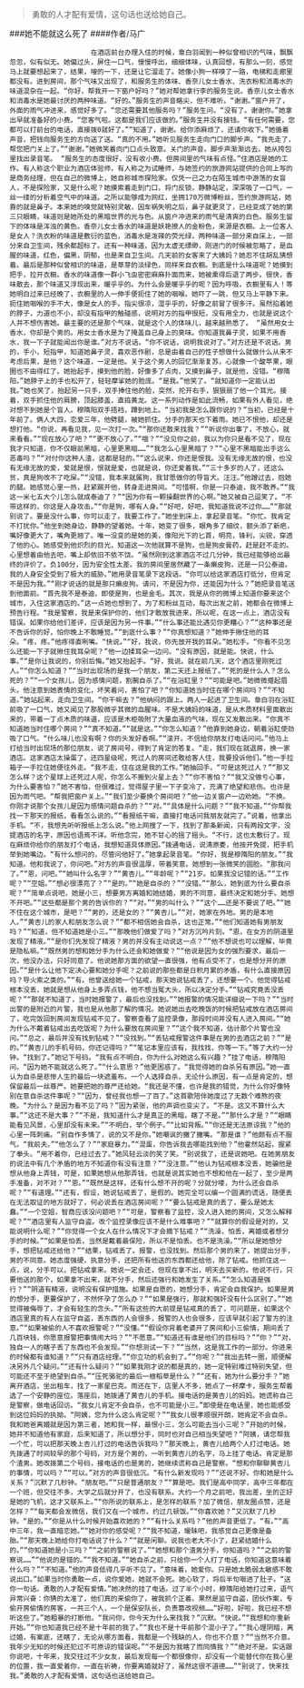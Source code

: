 > 勇敢的人才配有爱情，这句话也送给她自己。

###她不能就这么死了
####作者/马广

						在酒店前台办理入住的时候，章白羽闻到一种似曾相识的气味，飘飘忽忽，似有似无。她偏过头，屏住一口气，慢慢呼出，细细体味，认真回想，有那么一刻，感觉马上就要想起来了，结果，嗖的一下，还是让它溜走了。她像小狗一样嗅了一路，电梯和走廊里都没有。进到房间，那个气味又出现了，和服务生的体味、香奈儿女士香水、洗衣粉和消毒水的味道混杂在一起。“你好，帮我开一下窗户好吗？”她对帮她拿行李的服务生说。香奈儿女士香水和消毒水是她最讨厌的两种味道。“好的。”服务生的声音略尖，但不难听。“谢谢。”窗户开了，外面的雨气冲进来，感觉好多了。“您还需要其他服务吗？”服务生问。“没有了。谢谢你。”她拿出早就准备好的小费。“您客气啦。这都是我们应该做的。”服务生并没有接钱。“有任何需要，您都可以打前台的电话，直接拨0就好了。”“知道了，谢谢。给你添麻烦了，还请你收下。”她循着声音，把钱向服务生的方向送了送。“真的不用。”她听见服务生走向门口的脚步声。“我先走了，帮您把门关上了。”“谢谢。”她微笑着向门口点头致意。关门的声音。脚步声渐渐远去。她从挎包里找出录音笔。 “服务生的态度很好，没有收小费。但房间里的气味有点怪。”住酒店是她的工作。有人称这个职业为酒店体验师，有人称之为试睡师，与她签约的旅游网站提供的合同上写的是商务经理，但在自己的微博上，她自称城市探险家。仅凭一己之力在陌生城市中游荡的女盲人，不是探险家，又是什么呢？她摸索着走到门口，将门反锁，静静站定，深深吸了一口气，一丝一缕的分析着空气中的味道。之所以能够成为网红，坐拥170万微博粉丝，签约旅游网站，她靠的就是鼻子。本来她的嗅觉就特别灵敏，因车祸失明之后，鼻子就更灵了，已经变成了她的第三只眼睛，味道则是她所处的黑暗世界的光与色。从窗户冲进来的雨气是清爽的白色。服务生留下的体味是浑浊的黄色。香奈儿女士香水的味道是妖艳撩人的金粉色，来源是衣橱。上一位客人是女人？洗衣粉的味道是敷衍的蓝色，消毒水是泼辣的荧光绿，两种味道一部分来自床上，一部分来自卫生间，残余都超标了。还有一种味道，因为太虚无缥缈，刚进门的时候被忽略了，是血腥的味道，红色，偏黑，阴郁，也是来自卫生间。几天前的女客来了大姨妈？她忍不住胡乱猜想着。最后是那种似曾相识的味道，是草芽的淡绿色，同样来自衣橱。到底是什么味道呢？她摸到把手，拉开衣橱。香水的味道像一群小飞虫密密麻麻扑面而来，她被熏得后退了两步。很快，香味散去，那个味道又浮现出来，暖乎乎的。为什么会是暖乎乎的呢？因为呼吸，衣橱里有人！等她明白过来已经晚了，衣橱里的人一伸手便扼住了她的咽喉。她吓了一跳，但又马上平静下来。扼住她咽喉的手不大，像是女人的手。指尖很凉，湿乎乎的，好像之前冒了很多汗。虽然掐着她的脖子，力道也不小，却没有指甲的触碰感，说明对方的指甲很短，没有用全力，也就是说这个人并不想伤害她。最主要的还是那个气味，就是这个人的体味儿，越来越熟悉了。 “虽然用女士香水，你却是个男的。用女士香水是为了掩盖自己身上的臭味。你知道我鼻子灵，如果不用香水，我一下子就能闻出你是谁。”对方不说话。“你不说话，说明我说对了。”对方还是不说话。男的，手小，短指甲，知道她鼻子灵，喜欢恶作剧，总是由着自己的性子想做什么就做什么从来不考虑后果，是他？这个味道，一定是他。关于这个男人的回忆渐渐复苏，心就像一个酸苹果，眼圈也不由得红了。她抬起手，摸到他的脸，好像多了点肉，又摸到鼻子，就是他，没错。“穆隋阳。”她脖子上的手也松开了，轻轻摩挲她的脸庞。“是我。”他笑了。“就知道你一定能认出我。”她也笑了，抬起另一只手，双手捧住他的脸，突然，抡开右手，狠狠扇了他一个耳光。接着，双手抓住他的肩膀，顶起膝盖，直捣黄龙。这一系列动作是如此流畅，如果有外人看见，绝对想不到她是个盲人。穆隋阳双手捂裆，蹲到地上。“当初我是怎么跟你说的？”当初，已经是十年前了。俩人大四，恋爱三年，他劈腿，被她抓住。分手的那天也下着雨。她已不恨他，却还是想打他。“你说，再看见我，见一次打一次。”“那你还敢来找我？”“听说你出事了，不放心，就来看看。”“现在放心了吧？”“更不放心了。”“哦？”“没见你之前，我以为你只是看不见了，现在我才只知道，你不仅眼前黑暗，心里更黑暗……”“我怎么心里黑暗了？”“心里不黑暗能出手这么恶毒吗？”“对付你这种人渣，这都是轻的。”“这么说来，你还是恨我。没有无缘无故的恨，也没有无缘无故的爱，爱就是恨，恨就是爱，也就是说，你还爱着我。”“三十多岁的人了，还这么贫，真是狗改不了吃屎。”“没错，我本来就属狗，我甘愿做你的导盲犬。汪汪。”他蹭过去，抱她的腿。她感觉心里一热，赶紧踢开他，转身走进房间。“可惜啊，你是一只泰迪，我不敢养。”“我这一米七五大个儿怎么就成泰迪了？”“因为你有一颗操翻世界的心啊。”她又被自己逗笑了。“不带这样的，你这是人身攻击。”“你是狗，哪有人身。”“好吧，好吧，我知道我说不过你……”“那就别说了。要是没什么事，你可以走了。我要工作了。”她坐到床上，拿起录音笔。“你忙。我肯定不打扰你。”他坐到她身边，静静的望着她。十年，她变了很多，眼角多了细纹，额头添了新疤，嘴好像更大了，嘴角更翘了。唯一没变的是她的美，像阳光下的匕首，明亮，锋利，尖锐，穿透了他的心。她感受到他炽烈的目光，知道这一次他就算不是狗，也是狗皮膏药，赶是赶不走的。心里想着由他去吧，嘴上却依旧不依不饶。“虽然刚到这家酒店不过几分钟，我已经能够给出最终的评价了。负100分，因为安全性太差。我的房间里居然藏了一条癞皮狗，还是一只公泰迪。我的人身安全受到了极大的威胁。”她用录音笔录下这段话。“你可以给这家酒店打低分，但肯定不是因为我。”“刚才说话的就是那只癞皮狗。请问，不是因为你，还能因为什么？”她把录音笔送到他面前。“首先我不是泰迪，即使是狗，也是金毛。其次，我是从你的微博上知道你要来这个城市，入住这家酒店的。”这一点她也想到了。为了和粉丝互动，每次出发之前，她都会在微博上预告行程。“我是警察，我是来保护你的，他们才敢放我进来，所以呢，在这一点上，酒店没有错误。如果你给他们差评，应该是因为另一件事。”“什么事还能比遇见你更糟心？”“这种事还是不告诉你的好，怕你晚上不敢睡觉。”“到底什么事？”“你真想知道？”她伸手揪住他的耳朵。“疼，疼。”他疼得直咧嘴。“快说。”“好，我说，你先放开我的耳朵。”她松手。“你看不见怎么还能一下子就揪住我耳朵呢？”他一边揉耳朵一边问。“没有原因，就是能。快说，什么事。”“是你让我说的，你别后悔。”她又抬起手。“好，我说。就在前几天，这个酒店里刚死过人。”“你怎么知道？”“当时出现场的是我一个朋友，第二天还上报纸了。”“死的是什么人？怎么死的？”“一个女孩儿，因为感情问题，割腕自杀了。”“在浴缸里？”“可能是吧。”她微微蹙起眉头。他注意到她表情的变化，坏笑着问，害怕了吧？“你知道她当时住在哪个房间吗？”“不知道。”她站起来，走向卫生间。“你干嘛去？”他纳闷的跟上。两人一起进了卫生间。章白羽在浴缸前吸了一口气，她又闻见了那股微乎其微的血腥味。不是大姨妈的味道，是从木质材料里面散出来的，带着一丁点木质的味道，应该是木柜吸附了大量血液的气味，现在又发散出来。“你真不知道她当时住哪个房间？”“真不知道。”“就是这。”“你怎么知道？”他靠到她身边，朝着浴缸使劲吸了口气。“什么味儿也没有啊？你的头发好香啊。”“滚开。不信给你朋友打电话问问。”他马上打给当时出现场的那位朋友，说了房间号，得到了肯定的答复。“走，我们现在就退房，换一家酒店。这家酒店太操蛋了，还四星级呢，死过人的房间还敢给客人住，我要投诉他们。”他一手拉箱子一手拉住她便往外走。“我不走，住在这是我的工作。”她抽回手。“可是这死过人？”“那又怎么样？这个星球上还死过人呢，你怎么不搬到火星上去？”“你不害怕？”“我又没做亏心事，为什么要害怕？”她不害怕，但很难过，觉得屋子里一下子变冷了，充满了绝望和悲伤。也许是因为雨气吧。“帮我把窗户关上。”“我们至少要换个房间吧？”他一边关窗户一边劝她。“不换。你刚才说那个女孩儿是因为感情问题自杀的？”“对。”“具体是什么问题？”“我不知道。”“你帮我找一下那天的报纸，看看怎么说的。”“看报纸干嘛，直接打电话问我朋友就完了。”说着，他拿出手机。“不，我想先听听报纸上怎么说。”他上网搜了一下，找到了那条新闻，只有两段文字，没提酒店的名字，原因也语焉不详。听他念完，她不甘心的摇了摇头。“不行，这也太敷衍了。现在麻烦你给你的朋友打个电话，我想知道具体原因。”拨通电话，说清原委，他按开免提，把手机举到她嘴边。“有什么想问的，尽管问他好了。”她拿起录音笔。“你好，我是穆隋阳的朋友。”“我知道。他和我说了，你问吧。”对方的声音很温厚，带着笑意。她想到一张微笑的圆脸。“那我问了。”“恩，问吧。”“她叫什么名字？”“黄杏儿。”“年龄呢？”“21岁。如果我没记错的话。”“工作呢？”“空姐。”“想必很漂亮了？”“是的。”“她是自杀的？”“没错。”“那么，她到底为什么要自杀呢？”“简单点说吧，她是小三，想要男方离婚和她结婚，男的不同意，最终决定和她分手。她想不开吧。”“这些都是那个男的告诉你的？”“对。”“男的叫什么？”“这个……还是不要说了吧。”“她不住在这个城市，是吧？”“男的，还是女的？”“黄杏儿。”“对，她家在外地。男的是本地人。”“黄杏儿的家人和朋友怎么说？”“都不相信她会自杀，这也正常。”“他们知道她有男朋友吗？”“知道，但不知道她是小三。”“那晚他们做爱了吗？”对方沉吟片刻。“恩，在女方的阴道里发现了精液。”“是你们先发现了精液？男的并没有主动说这一点？”“他不想说也可以理解，毕竟是隐私嘛。”“既然男的想和她分手为什么还会和她做爱？”“他说是因为女的强烈要求，最后一次，他没办法，只好同意了。他说她那方面的欲望一直很强，他有点受不了，也是想分开的原因。”“是什么让他下定决心要和她分手呢？之前说的那些都是日积月累的矛盾，有什么直接原因吗？导火索之类的。”“有。他曾送给她一个钻戒，那天她说钻戒丢了，还想要一个。他觉得钻戒根本没丢，她就是想从他身上多弄点钱，他不想当冤大头，所以决定分手。”“钻戒究竟丢没丢呢？”“那就不知道了，当时她报警了，最后也没找到。”“她报警的情况能详细说一下吗？”“当时出警的是附近的片警，我也是从他那了解的情况。她说她出去吃晚饭的时候把钻戒放在酒店房间了，吃完饭回到房间发现钻戒不见了。警察查看了监控录像，那段时间并没有人进入房间。”“她为什么不戴着钻戒出去吃饭呢？为什么要放在房间里？”“这个我不知道，估计那个片警也没问。”“总之，最后并没有找到钻戒？”“没找到。”“丢钻戒报警这件事是在男的去酒店之前？”“是的。”“黄杏儿的手机号码，你还记得吗？”“笔记本里应该有，我找找，你等一下。”等了大约一分钟。“找到了。”她记下号码。“我有点不明白，你为什么对她这么有兴趣？”挂了电话，穆隋阳问。“因为她不能就这么死了。”“什么意思？”他更困惑了。“我觉得她的自杀另有原因。”她一直认为自杀是悲惨人生的最后一块遮羞布。一个人选择自杀，无论什么原因，有一点是肯定的，想保留最后一丝尊严。她要把她的尊严还给她。“我还是不懂，也许是我的错觉，为什么你好像特别在意自杀这件事呢？”“因为，曾经我也想一了百了。”这首歌陪伴她度过了无数个难熬的夜晚。“为什么？是因为看不见了吗？”因为紧张，他的声调也变尖了。“不是。这又不算什么大事。”“这还不是大事？”“不是，我知道什么才是真正的黑暗，瞎了不是。”“那什么才是？”“眼睛能看见风景，心里却没有未来。”“不明白，举个例子。”“比如背叛。”“你还是无法原谅我？”他的心里一阵刺痛。“别自作多情了，说的又不是你。”她嘲讽的撇了撇嘴。“那是谁？”他颇有点不服气。“我前夫。”“他怎么了？”“家庭暴力。”“混蛋，你告诉我去哪能找到他？”他霍然站起，握紧了拳头。“用不着你，已经过去了。”她风轻云淡的笑了笑。“别说我了，还是说她吧。在她男朋友的说法中有几个矛盾的地方不知道你有没有注意？”“没注意。”“他认为钻戒根本没丢，她骗他是想从他身上弄钱，可是，如果她想从他那弄钱，也就是说其实她也不想和他在一起了，至少是两手准备，对不对？”“恩。”“既然是这样，还有什么想不开的呢？分就分喽，为什么还会自杀呢？”“有道理。”“还有，假设，她说钻戒丢了，是假的。她完全可以编一个圆满的谎话，随便丢在无法取证的地方就好了，何必说丢在酒店房间呢？”“要么钻戒是真的丢了，要么是她太蠢。”“一个空姐，智商应该没问题吧？”“可是，警察看了监控，没人进入她的房间，又怎么解释呢？”“酒店里有人监守自盗。改个监控录像应该不是什么难事吧？”“就算你的假设是对的，又能说明什么呢？”“你觉得一个女人在什么情况下才会摘下钻戒？”“洗澡，怕丢，离婚或者想分手的时候。”“如果是怕丢，当然是戴着最保险，所以不是怕丢。也不是洗澡。”“所以是她想分手，想把钻戒还给他？”“结果，钻戒丢了。报警，也没找到。然后那个男的来了，她提出分手，男的不同意。她态度强硬，执意分手，还把所有他送的东西都还给他，除了钻戒。他抓住这一点，说，分手可以，把钻戒拿来。她说一定会还，但现在拿不出，明天去买新的。他说不行，只要他送的那个，如果拿不出来，就不分手，然后还强行和她发生了关系。”“怎么知道是强行？”“阴道有精液，说明没有保护措施。如果是自愿的，她想分手，肯定会自我保护。如果是男的想分手，更要保护了，不然怀孕了怎么办？”“如果是强行，那就和强奸没有什么区别了。”“她觉得被侮辱了，才会有轻生的念头。”“所有这些的大前提是钻戒真的丢了，可问题是，如果这个酒店里真的有人在监守自盗，丢东西的人会很多，报警的人也会很多，应该早就引起了警方的注意。”“如果被偷的人不喜欢报警呢？”“没懂。”“假设你背着老婆开了房间和小三偷情，期间丢了几百块钱，你愿意报警把事情闹大吗？”“不愿意。”“知道还有谁是他们的目标吗？”“你？”“对，独自一人的瞎子丢了东西也不会发现。”“你想测试一下？”“当然，这是我工作的一部分。你进来的时候都有谁知道？”“只有酒店经理。”“你立功的机会到了。”“你呢？”“我出去转一圈，顺便解决另外几个疑问。”“还有什么疑问？”“如果我刚才说的都是真的，她一定特别难过特别失望，但可能还不至于绝望到自杀。”“压死骆驼的最后一根稻草是什么？”“还有，她为什么要分手？”她离开酒店，坐出租车，找了一家星巴克。雨还在下，店里人不多，她点了一杯摩卡，服务生帮着选了一个安静的座位。落座后，她拨通了黄杏儿的手机。接电话的是黄杏儿的妈妈。她谎称自己是警察，做电话回访。“我女儿肯定不会自杀，也不可能是小三。”即使是在电话里，她也能感受到这位妈妈的执拗。“阿姨，您为什么这么肯定呢？”“我女儿很孝顺很开朗，她肯定不会自杀。我和她爸离婚就是因为第三者，她和我一样，最恨小三，怎么可能去当小三呢？”开始的时候，她并不知道他有家庭，后来知道了，所以想分手，同时也对自己相当失望吧？“阿姨，请您帮我一个忙，可以把那天晚上杏儿打过的电话告诉我吗？”那天晚上，黄杏儿给两个人打过电话。她先拨通了时间较早的那个号码，对方是个男的，一听到黄杏儿的名字，马上挂了电话。肯定是那个渣男。她改拨第二个号码，接电话的也是男的，她继续谎称自己是警察。“想和你聊聊黄杏儿的事情，可以吗？”“可以。”对方的声音很低沉。“有什么新发现吗？”“还说不好。你和她是什么关系？”沉默了几秒钟。“朋友吧。”“只是普通朋友？”“算是吧。我们是高中同学，高中三年都在一个班，但交往不多，大学之后就分开了，也没有联系。大约一个月之前吧，我出差，坐的正好是她的飞机，这才又联系上。”“你所说的联系上，是怎样的联系？加了微信，朋友圈点赞，还是怎样？”“每天都会发微信，我们又在一个城市，约过几顿饭。”“你喜欢她？”又沉默了几秒钟。“是的。”“你是从什么时候开始喜欢她的？”“有什么关系吗？”他的声音更低了。“有。”“高中三年，我一直暗恋她。”“她对你的感受呢？”“我不知道，暧昧吧，我感觉自己更像是备胎。”“那天晚上她给你打电话说了什么？”“就是闲聊。说我也老大不小了，赶紧结婚什么的。”“你知道她是小三吗？”“之前的警察说了。”“她想和那个渣男分手，你知道吗？”“之前的警察说……”“他说的是错的。”“我不知道。”“她自杀之前，只给你一个人打了电话，你知道这意味着什么吗？”“不知道。”他的声音低得几乎听不见了。“意味着，她爱你。只是她太脆弱太敏感不敢说出口。”如果当时你勇敢一点，说你爱她，她就不会死。她心软了，将后半句咽进了肚子。“送你一句话。勇敢的人才配有爱情。”她决然的挂了电话。过了半个小时，穆隋阳给她打过来，语气异常兴奋：你猜的太准了，他们真的来偷你了，被我抓个正着。果然是监守自盗，团伙作案，专偷开房偷情的房客，一共三个人，一个是保安队长，负责篡改视频……“好啦，好啦，我已经不想听这些了。”她粗暴的打断他。“我问你，你今天为什么来找我？”沉默。“快说。”“我想和你重新开始。”“你也知道我已经不是十年前的我了。”“我也不是十年前那个混小子了。”“我心理阴暗，离过婚，有案底，还瞎了，无论从哪方面看，我都是一个残缺的人，你也不介意？”“当然不介意。我年少无知的时候还犯过不可原谅的错误呢。”“不是因为我瞎了而同情我？”“绝对不是。实话跟你说吧，十年来，我交往过不少女友，最后发现每一个都很像你，却没有一个能替代你在我心里的位置，我一直爱着你，一直在祈祷，你要离婚就好了，虽然这很不道德……”“别说了，快来找我。”勇敢的人才配有爱情，这句话也送给她自己。			  		